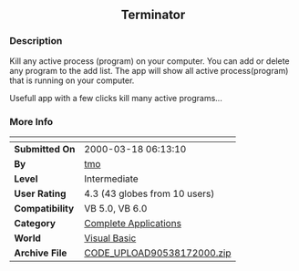 ﻿<div align="center">

## Terminator


</div>

### Description

Kill any active process (program) on your computer. You can add or delete any program to the add list. The app will show all active process(program) that is running on your computer.

Usefull app with a few clicks kill many active programs...
 
### More Info
 


<span>             |<span>
---                |---
**Submitted On**   |2000-03-18 06:13:10
**By**             |[tmo](https://github.com/Planet-Source-Code/PSCIndex/blob/master/ByAuthor/tmo.md)
**Level**          |Intermediate
**User Rating**    |4.3 (43 globes from 10 users)
**Compatibility**  |VB 5\.0, VB 6\.0
**Category**       |[Complete Applications](https://github.com/Planet-Source-Code/PSCIndex/blob/master/ByCategory/complete-applications__1-27.md)
**World**          |[Visual Basic](https://github.com/Planet-Source-Code/PSCIndex/blob/master/ByWorld/visual-basic.md)
**Archive File**   |[CODE\_UPLOAD90538172000\.zip](https://github.com/Planet-Source-Code/tmo-terminator__1-10764/archive/master.zip)









